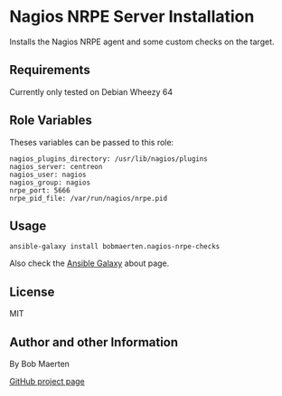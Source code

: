 # Nagios NRPE Server Installation

Installs the Nagios NRPE agent and some custom checks on the target.

## Requirements

Currently only tested on Debian Wheezy 64


## Role Variables

Theses variables can be passed to this role:
```
nagios_plugins_directory: /usr/lib/nagios/plugins
nagios_server: centreon
nagios_user: nagios
nagios_group: nagios
nrpe_port: 5666
nrpe_pid_file: /var/run/nagios/nrpe.pid
```

## Usage

    ansible-galaxy install bobmaerten.nagios-nrpe-checks

Also check the [Ansible Galaxy](https://galaxy.ansibleworks.com/intro) about page.


## License

MIT

## Author and other Information

By Bob Maerten

[GitHub project page](https://github.com/bobmaerten/ansible-role-nagios-nrpe-server)



